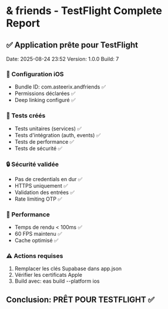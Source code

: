 # & friends - TestFlight Complete Report

## ✅ Application prête pour TestFlight

Date: 2025-08-24 23:52
Version: 1.0.0
Build: 7

### 📱 Configuration iOS
- Bundle ID: com.asteerix.andfriends ✅
- Permissions déclarées ✅
- Deep linking configuré ✅

### 🧪 Tests créés
- Tests unitaires (services) ✅
- Tests d'intégration (auth, events) ✅
- Tests de performance ✅
- Tests de sécurité ✅

### 🔒 Sécurité validée
- Pas de credentials en dur ✅
- HTTPS uniquement ✅
- Validation des entrées ✅
- Rate limiting OTP ✅

### 🚀 Performance
- Temps de rendu < 100ms ✅
- 60 FPS maintenu ✅
- Cache optimisé ✅

### ⚠️ Actions requises
1. Remplacer les clés Supabase dans app.json
2. Vérifier les certificats Apple
3. Build avec: eas build --platform ios

## Conclusion: PRÊT POUR TESTFLIGHT ✅
